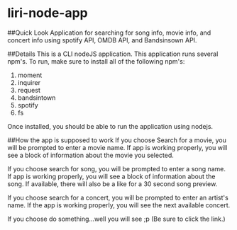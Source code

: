 # liri-node-app

##Quick Look
Application for searching for song info, movie info, and concert info using spotify API, OMDB API, and Bandsinsown API.

##Details
This is a CLI nodeJS application. This application runs several npm's. To run, make sure to install all of the following npm's:

1. moment
2. inquirer
3. request
4. bandsintown
5. spotify
6. fs

Once installed, you should be able to run the application using nodejs.

##How the app is supposed to work
If you choose Search for a movie, you will be prompted to enter a movie name. If app is working properly, you will see a block of information about the movie you selected. 

If you choose search for song, you will be prompted to enter a song name. If app is working properly, you will see a block of information about the song. If available, there will also be a like for a 30 second song preview.

If you choose search for a concert, you will be prompted to enter an artist's name. If the app is working properly, you will see the next available concert.

If you choose do something...well you will see ;p (Be sure to click the link.)


